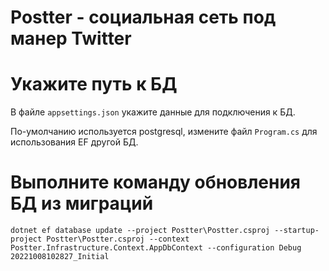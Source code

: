 # Postter - социальная сеть под манер Twitter

# Укажите путь к БД
В файле <code>appsettings.json</code> укажите данные для подключения к БД.

По-умолчанию используется postgresql, измените файл <code>Program.cs</code> для использования EF другой БД.

# Выполните команду обновления БД из миграций
```
dotnet ef database update --project Postter\Postter.csproj --startup-project Postter\Postter.csproj --context Postter.Infrastructure.Context.AppDbContext --configuration Debug 20221008102827_Initial
```
